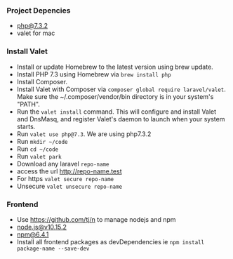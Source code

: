 ### Project Depencies
- php@7.3.2
- valet for mac

### Install Valet
- Install or update Homebrew to the latest version using brew update.
- Install PHP 7.3 using Homebrew via ```brew install php```
- Install Composer.
- Install Valet with Composer via ```composer global require laravel/valet```. Make sure the ~/.composer/vendor/bin directory is in your system's "PATH".
- Run the ```valet install``` command. This will configure and install Valet and DnsMasq, and register Valet's daemon to launch when your system starts.
- Run ```valet use php@7.3```. We are using php7.3.2
- Run ```mkdir ~/code```
- Run ```cd ~/code```
- Run ```valet park```
- Download any laravel ```repo-name```
- access the url http://repo-name.test
- For https ```valet secure repo-name```
- Unsecure ```valet unsecure repo-name```

### Frontend
- Use https://github.com/tj/n to manage nodejs and npm
- node.js@v10.15.2
- npm@6.4.1
- Install all frontend packages as devDependencies ie ```npm install package-name --save-dev```